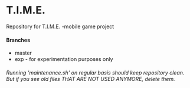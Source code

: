 # T.I.M.E.
Repository for T.I.M.E. -mobile game project

#### Branches
* master
* exp - for experimentation purposes only



###### *Running 'maintenance.sh' on regular basis should keep repository clean. But if you see old files THAT ARE NOT USED ANYMORE, delete them.*
